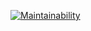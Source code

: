 [![Maintainability](https://api.codeclimate.com/v1/badges/cce98b78a550f8e21161/maintainability)](https://codeclimate.com/github/GaelDuclocherRougelot/tdd_training/maintainability)
